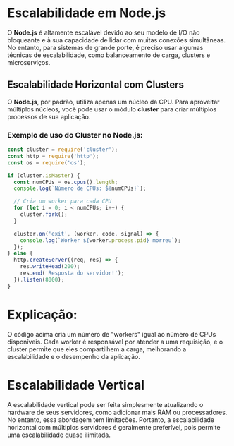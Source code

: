 # Escalabilidade em Node.js

O **Node.js** é altamente escalável devido ao seu modelo de I/O não bloqueante e à sua capacidade de lidar com muitas conexões simultâneas. No entanto, para sistemas de grande porte, é preciso usar algumas técnicas de escalabilidade, como balanceamento de carga, clusters e microserviços.

## Escalabilidade Horizontal com Clusters

O **Node.js**, por padrão, utiliza apenas um núcleo da CPU. Para aproveitar múltiplos núcleos, você pode usar o módulo **cluster** para criar múltiplos processos de sua aplicação.

### Exemplo de uso do Cluster no Node.js:

```javascript
const cluster = require('cluster');
const http = require('http');
const os = require('os');

if (cluster.isMaster) {
  const numCPUs = os.cpus().length;
  console.log(`Número de CPUs: ${numCPUs}`);

  // Cria um worker para cada CPU
  for (let i = 0; i < numCPUs; i++) {
    cluster.fork();
  }

  cluster.on('exit', (worker, code, signal) => {
    console.log(`Worker ${worker.process.pid} morreu`);
  });
} else {
  http.createServer((req, res) => {
    res.writeHead(200);
    res.end('Resposta do servidor!');
  }).listen(8000);
}
```

# Explicação:
O código acima cria um número de "workers" igual ao número de CPUs disponíveis. Cada worker é responsável por atender a uma requisição, e o cluster permite que eles compartilhem a carga, melhorando a escalabilidade e o desempenho da aplicação.

# Escalabilidade Vertical
A escalabilidade vertical pode ser feita simplesmente atualizando o hardware de seus servidores, como adicionar mais RAM ou processadores. No entanto, essa abordagem tem limitações. Portanto, a escalabilidade horizontal com múltiplos servidores é geralmente preferível, pois permite uma escalabilidade quase ilimitada.